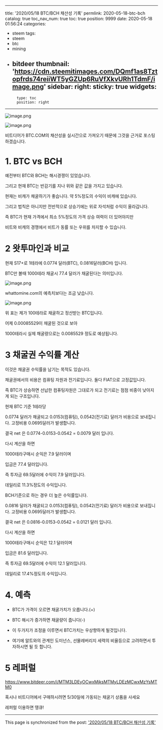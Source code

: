 
---
title: '2020/05/18  BTC/BCH 채산성 기록'
permlink: 2020-05-18-btc-bch
catalog: true
toc_nav_num: true
toc: true
position: 9999
date: 2020-05-18 01:56:24
categories:
- steem
tags:
- steem
- btc
- mining
- bitdeer
thumbnail: 'https://cdn.steemitimages.com/DQmf1as8Tztopfrds74reiiWT5yGZUp6RuVfXkvURh1TdmF/image.png'
sidebar:
    right:
        sticky: true
widgets:
    -
        type: toc
        position: right
---


![image.png](https://cdn.steemitimages.com/DQmf1as8Tztopfrds74reiiWT5yGZUp6RuVfXkvURh1TdmF/image.png)

![image.png](https://cdn.steemitimages.com/DQmbVX1BjTVL7qCzA9GJMEsdkaxSBhPRzDfUeqPESoos1WU/image.png)

비트디어가 BTC.COM의 채산성을 실시간으로 가져오기 때문에 그것을 근거로 포스팅 하겠습니다.

# 1. BTC vs BCH

예전부터 BTC와 BCH는 해시경쟁이 있었습니다.

그리고 현재 BTC는 반감기를 지나 위와 같은 값을 가지고 있습니다.

현재는 비캐가 채굴하기가 좋습니다. 약 5%정도의 수익이 비캐에 있습니다.

그리고 법칙은 아니지만 전반적으로 상승기에는 위로 자석처럼 수익이 올라갑니다.

즉 BTC가 현재 가격에서 최소 5%정도의 가격 상승 여력이 더 있어야지만 

비트와 비캐의 경쟁에서 비트가 동률 또는 우위를 차지할 수 있습니다.

# 2 왓투마인과 비교

현재 S17+로 1테라에 0.0774 달러(BTC), 0.0816달러(BCH) 입니다.

BTC만 볼때 1000테라 채굴시 77.4 달러가 채굴된다는 의미입니다.


![image.png](https://cdn.steemitimages.com/DQmXSJUxBHCXgnpV7xXyMyoroXZfLPLCpgBhH5e1XLAG7CC/image.png)

whattomine.com의 예측치보다는 조금 낮습니다.


![image.png](https://cdn.steemitimages.com/DQmStpmYiGzJeWPQx9ZV6aznZmtjjxJEaTjb73YoD3J25Tf/image.png)

위 표는 제가 100테라로 채굴하고 정산받는 BTC입니다.

어제 0.00085529이 채굴된 것으로 보아

1000테라시 실제 채굴량으로는 0.0085529 정도로 예상됩니다.


# 3 채굴권 수익률 계산

이것은 채굴권 수익률을 남기는 목적도 있습니다.

채굴권에서의 비용은 컴퓨팅 자원과 전기료입니다. 둘다 FIAT으로 고정값입니다.

즉 BTC가 상승하면 선납한 컴퓨팅자원은 그대로가 되고 전기료는 점점 비중이 낮아지게 되는 구조입니다.

현재 BTC 기준 1테라당

0.0774 달러가 채굴되고 0.0153(컴퓨팅), 0.0542(전기료) 달러가 비용으로 보내집니다.
고정비용 0.0695달러가 발생합니다.

결국 net 은 0.0774-0.0153-0.0542 = 0.0079 달러 입니다.

다시 계산을 하면

1000테라구매시 순익은 7.9 달러이며

입금은 77.4 달러입니다.

즉 투자금 69.5달러에 수익이 7.9 달러입니다.

데일리로 11.3%정도의 수익입니다. 

BCH기준으로 하는 경우 더 높은 수익률입니다. 

0.0816 달러가 채굴되고 0.0153(컴퓨팅), 0.0542(전기료) 달러가 비용으로 보내집니다.
고정비용 0.0695달러가 발생합니다.

결국 net 은 0.0816-0.0153-0.0542 = 0.0121 달러 입니다.

다시 계산을 하면

1000테라구매시 순익은 12.1 달러이며

입금은 81.6 달러입니다.

즉 투자금 69.5달러에 수익이 12.1 달러입니다.

데일리로 17.4%정도의 수익입니다. 



# 4. 예측

- BTC가  가격이 오르면 채굴가치가 오릅니다.(+)
- BTC 해시가 증가하면 채굴량이 줍니다(-)
- 이 두가지가 조정을 이루면서 BTC가치는 우상향하게 될것입니다.

- 여기에 알트와의 관계인 도미넌스, 선물레버리지 세력의 비율등으로 고려하면서 투자하시면 될 듯 합니다.


# 5 레퍼럴

https://www.bitdeer.com/i/MTM3LDEyOCwxMjksMTMyLDEzMCwxMzYsMTM0

혹시나 비트디어에서 구매하시려면 5/30일에 가동되는 채굴기 상품을 사세요

레퍼럴 이용하면 땡큐!

- - -

This page is synchronized from the post: ['2020/05/18  BTC/BCH 채산성 기록'](https://steemit.com/@virus707/2020-05-18-btc-bch)
